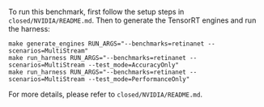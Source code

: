 To run this benchmark, first follow the setup steps in `closed/NVIDIA/README.md`. Then to generate the TensorRT engines and run the harness:

```
make generate_engines RUN_ARGS="--benchmarks=retinanet --scenarios=MultiStream"
make run_harness RUN_ARGS="--benchmarks=retinanet --scenarios=MultiStream --test_mode=AccuracyOnly"
make run_harness RUN_ARGS="--benchmarks=retinanet --scenarios=MultiStream --test_mode=PerformanceOnly"
```

For more details, please refer to `closed/NVIDIA/README.md`.